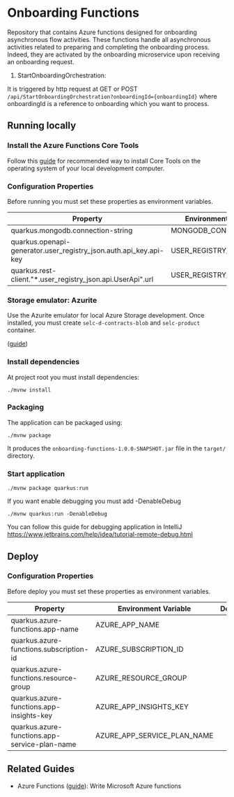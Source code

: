 # Onboarding Functions

Repository that contains Azure functions designed for onboarding asynchronous flow activities.
These functions handle all asynchronous activities related to preparing and completing the onboarding process. Indeed, they are activated by the onboarding microservice upon receiving an onboarding request.

1. StartOnboardingOrchestration:

It is triggered by http request at GET or POST `/api/StartOnboardingOrchestration?onboardingId={onboardingId}` where onboardingId is a reference to onboarding which you want to process.

## Running locally


### Install the Azure Functions Core Tools

Follow this [guide](https://learn.microsoft.com/en-us/azure/azure-functions/functions-run-local?tabs=macos%2Cisolated-process%2Cnode-v4%2Cpython-v2%2Chttp-trigger%2Ccontainer-apps&pivots=programming-language-java) for recommended way to install Core Tools on the operating system of your local development computer.

### Configuration Properties

Before running you must set these properties as environment variables.


| **Property**                                                           | **Environment Variable**   | **Default** | **Required** |
|------------------------------------------------------------------------|----------------------------|-------------|:------------:|
| quarkus.mongodb.connection-string<br/>                                 | MONGODB_CONNECTION_URI     |             |     yes      |
| quarkus.openapi-generator.user_registry_json.auth.api_key.api-key<br/> | USER_REGISTRY_API_KEY      |             |     yes      |
| quarkus.rest-client."*.user_registry_json.api.UserApi".url<br/>        | USER_REGISTRY_URL          |             |     yes      |

### Storage emulator: Azurite

Use the Azurite emulator for local Azure Storage development. Once installed, you must create `selc-d-contracts-blob` and `selc-product` container.

([guide](https://learn.microsoft.com/en-us/azure/storage/common/storage-use-azurite?tabs=visual-studio))

### Install dependencies

At project root you must install dependencies:

```shell script
./mvnw install
```

### Packaging

The application can be packaged using:
```shell script
./mvnw package
```

It produces the `onboarding-functions-1.0.0-SNAPSHOT.jar` file in the `target/` directory.

### Start application

```shell script
./mvnw package quarkus:run
```

If you want enable debugging you must add -DenableDebug

```shell script
./mvnw quarkus:run -DenableDebug
```
You can follow this guide for debugging application in IntelliJ https://www.jetbrains.com/help/idea/tutorial-remote-debug.html

## Deploy

### Configuration Properties

Before deploy you must set these properties as environment variables.


| **Property**                                       | **Environment Variable**     | **Default** | **Required** |
|----------------------------------------------------|------------------------------|-------------|:------------:|
| quarkus.azure-functions.app-name<br/>              | AZURE_APP_NAME               |             |      no      |
| quarkus.azure-functions.subscription-id<br/>       | AZURE_SUBSCRIPTION_ID        |             |      no      |
| quarkus.azure-functions.resource-group<br/>        | AZURE_RESOURCE_GROUP         |             |      no      |
| quarkus.azure-functions.app-insights-key<br/>      | AZURE_APP_INSIGHTS_KEY       |             |      no      |
| quarkus.azure-functions.app-service-plan-name<br/> | AZURE_APP_SERVICE_PLAN_NAME  |             |      no      |


## Related Guides

- Azure Functions ([guide](https://quarkus.io/guides/azure-functions)): Write Microsoft Azure functions


